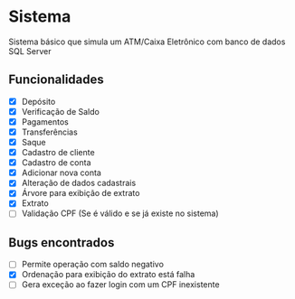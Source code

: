 # Sistema
Sistema básico que simula um ATM/Caixa Eletrônico com banco de dados SQL Server

## Funcionalidades
- [x] Depósito
- [x] Verificação de Saldo
- [x] Pagamentos
- [x] Transferências
- [x] Saque
- [x] Cadastro de cliente
- [x] Cadastro de conta
- [x] Adicionar nova conta
- [x] Alteração de dados cadastrais
- [x] Árvore para exibição de extrato
- [x] Extrato
- [ ] Validação CPF (Se é válido e se já existe no sistema)

## Bugs encontrados
- [ ] Permite operação com saldo negativo
- [X] Ordenação para exibição do extrato está falha
- [ ] Gera exceção ao fazer login com um CPF inexistente 
